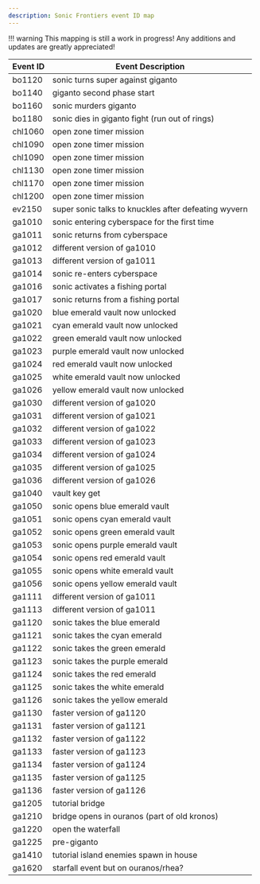 ```yaml
---
description: Sonic Frontiers event ID map
---
```

!!! warning
    This mapping is still a work in progress! Any additions and updates are greatly appreciated!

Event ID  | Event Description
--------- | --------------------
bo1120    | sonic turns super against giganto
bo1140    | giganto second phase start
bo1160    | sonic murders giganto
bo1180    | sonic dies in giganto fight (run out of rings)
chl1060   | open zone timer mission
chl1090   | open zone timer mission
chl1090   | open zone timer mission
chl1130   | open zone timer mission
chl1170   | open zone timer mission
chl1200   | open zone timer mission
ev2150    | super sonic talks to knuckles after defeating wyvern
ga1010    | sonic entering cyberspace for the first time
ga1011    | sonic returns from cyberspace
ga1012    | different version of ga1010
ga1013    | different version of ga1011
ga1014    | sonic re-enters cyberspace
ga1016    | sonic activates a fishing portal
ga1017    | sonic returns from a fishing portal
ga1020    | blue emerald vault now unlocked
ga1021    | cyan emerald vault now unlocked
ga1022    | green emerald vault now unlocked
ga1023    | purple emerald vault now unlocked
ga1024    | red emerald vault now unlocked
ga1025    | white emerald vault now unlocked
ga1026    | yellow emerald vault now unlocked
ga1030    | different version of ga1020
ga1031    | different version of ga1021
ga1032    | different version of ga1022
ga1033    | different version of ga1023
ga1034    | different version of ga1024
ga1035    | different version of ga1025
ga1036    | different version of ga1026
ga1040    | vault key get
ga1050    | sonic opens blue emerald vault
ga1051    | sonic opens cyan emerald vault
ga1052    | sonic opens green emerald vault
ga1053    | sonic opens purple emerald vault
ga1054    | sonic opens red emerald vault
ga1055    | sonic opens white emerald vault
ga1056    | sonic opens yellow emerald vault
ga1111    | different version of ga1011
ga1113    | different version of ga1011
ga1120    | sonic takes the blue emerald
ga1121    | sonic takes the cyan emerald
ga1122    | sonic takes the green emerald
ga1123    | sonic takes the purple emerald
ga1124    | sonic takes the red emerald
ga1125    | sonic takes the white emerald
ga1126    | sonic takes the yellow emerald
ga1130    | faster version of ga1120
ga1131    | faster version of ga1121
ga1132    | faster version of ga1122
ga1133    | faster version of ga1123
ga1134    | faster version of ga1124
ga1135    | faster version of ga1125
ga1136    | faster version of ga1126
ga1205    | tutorial bridge
ga1210    | bridge opens in ouranos (part of old kronos)
ga1220    | open the waterfall
ga1225    | pre-giganto
ga1410    | tutorial island enemies spawn in house
ga1620    | starfall event but on ouranos/rhea?
